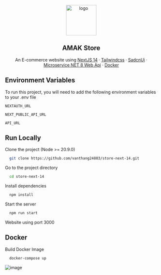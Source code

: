 <div align="center">
  <a href="https://github.com/vanthang24803/store-next-14">
    <img src="https://theme.hstatic.net/200000294254/1001077164/14/favicon.png?v=325" alt="logo" width="100" height="100">
  </a>
</div>

<h2 align="center">AMAK Store</h2>

<p align="center">An E-commerce website using  <a href="https://nextjs.org/">NextJS 14</a>   ·  <a href="https://tailwindcss.com/">Tailwindcss</a>  ·  <a href="https://ui.shadcn.com/">SadcnUi</a>  ·   <a href="https://github.com/vanthang24803/microservice-store"> Microservice NET 8 Web Api</a> ·   <a href="https://www.docker.com/">Docker</a></p>


## Environment Variables

To run this project, you will need to add the following environment variables to your .env file

`NEXTAUTH_URL`

`NEXT_PUBLIC_API_URL `

`API_URL`

## Run Locally

Clone the project (Node >= 20.9.0)

```bash
  git clone https://github.com/vanthang24803/store-next-14.git
```

Go to the project directory

```bash
  cd store-next-14
```

Install dependencies

```bash
  npm install
```

Start the server

```bash
  npm run start
```

Website using port 3000

## Docker

Build Docker Image

```bash
  docker-compose up
```
![image](https://github.com/vanthang24803/store-next-14/assets/101810628/4c952913-b4d0-44c6-9489-36cfa1c60eea)




